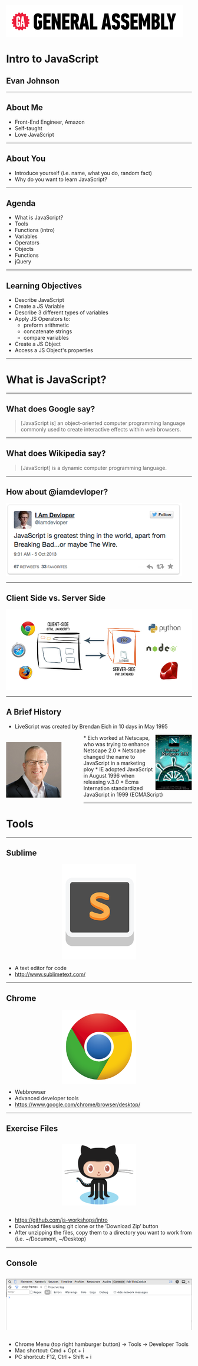 <img src="_presentation/ga-logo.png" style="border:none; background: transparent; box-shadow:none;" />

# Intro to JavaScript

## Evan Johnson

---

## About Me

* Front-End Engineer, Amazon<!--- .element: class="fragment" data-fragment-index="1" --->
* Self-taught<!--- .element: class="fragment" data-fragment-index="2" --->
* Love JavaScript<!--- .element: class="fragment" data-fragment-index="3" --->

---

## About You

* Introduce yourself (i.e. name, what you do, random fact)<!--- .element: class="fragment" data-fragment-index="1" --->
* Why do you want to learn JavaScript?<!--- .element: class="fragment" data-fragment-index="2" --->

---

## Agenda

* What is JavaScript?<!--- .element: class="fragment" data-fragment-index="1" --->
* Tools<!--- .element: class="fragment" data-fragment-index="2" --->
* Functions (intro)<!--- .element: class="fragment" data-fragment-index="3" --->
* Variables<!--- .element: class="fragment" data-fragment-index="4" --->
* Operators<!--- .element: class="fragment" data-fragment-index="5" --->
* Objects<!--- .element: class="fragment" data-fragment-index="6" --->
* Functions<!--- .element: class="fragment" data-fragment-index="7" --->
* jQuery<!--- .element: class="fragment" data-fragment-index="8" --->

---

## Learning Objectives

* Describe JavaScript<!--- .element: class="fragment" data-fragment-index="1" --->
* Create a JS Variable<!--- .element: class="fragment" data-fragment-index="2" --->
* Describe 3 different types of variables<!--- .element: class="fragment" data-fragment-index="3" --->
* Apply JS Operators to:<!--- .element: class="fragment" data-fragment-index="4" --->
  * preform arithmetic<!--- .element: class="fragment" data-fragment-index="5" --->
  * concatenate strings<!--- .element: class="fragment" data-fragment-index="6" --->
  * compare variables<!--- .element: class="fragment" data-fragment-index="7" --->
* Create a JS Object<!--- .element: class="fragment" data-fragment-index="8" --->
* Access a JS Object's properties<!--- .element: class="fragment" data-fragment-index="9" --->

---

# What is JavaScript?

----

## What does Google say?

> [JavaScript is] an object-oriented computer programming language commonly used to create interactive effects within web browsers.

----

## What does Wikipedia say?

> [JavaScript] is a dynamic computer programming language.

----

## How about @iamdevloper?

<img src="_presentation/iamdevloper.png" style="border:none;box-shadow:none;" />

----

## Client Side vs. Server Side

<img src="_presentation/client-server-side.png" />

----

## A Brief History

* LiveScript was created by Brendan Eich in 10 days in May 1995<!--- .element: class="fragment" data-fragment-index="1" --->
<img src="_presentation/Brendan_Eich.jpg" style="height:150px; float:left; display: block; margin: 20px 60px 40px 0" />
* <!--- .element: class="fragment" data-fragment-index="2" ---><img src="_presentation/netscape_2_startup.gif" style="height:150px; float: right;" /> Eich worked at Netscape, who was trying to enhance Netscape 2.0
* Netscape changed the name to JavaScript in a marketing ploy<!--- .element: class="fragment" data-fragment-index="3" --->
* IE adopted JavaScript in August 1996 when releasing v.3.0<!--- .element: class="fragment" data-fragment-index="4" --->
* Ecma Internation standardized JavaScript in 1999 (ECMAScript)<!--- .element: class="fragment" data-fragment-index="5" --->

---

# Tools

----

## Sublime

<img src="_presentation/sublime.png" style="border:none;box-shadow:none; width: 200px; display:block;margin:0 auto;"/>

* A text editor for code
* http://www.sublimetext.com/

----

## Chrome

<img src="_presentation/chrome.png" style="border:none;box-shadow:none; width: 200px; display:block;margin:0 auto;"/>

* Webbrowser
* Advanced developer tools
* https://www.google.com/chrome/browser/desktop/

----

## Exercise Files

<img src="_presentation/Octocat.png" style="border:none;box-shadow:none; width: 200px; display:block;margin:30px auto;"/>

* https://github.com/js-workshops/intro
* Download files using git clone or the ‘Download Zip’ button
* After unzipping the files, copy them to a directory you want to work from (i.e. ~/Document, ~/Desktop)

----

## Console

<img src="_presentation/console.png" style="border:none;box-shadow:none; width: 600px; display:block;margin:30px auto;"/>

* Chrome Menu (top right hamburger button) -> Tools -> Developer Tools
* Mac shortcut: Cmd + Opt + i
* PC shortcut: F12, Ctrl + Shift + i
